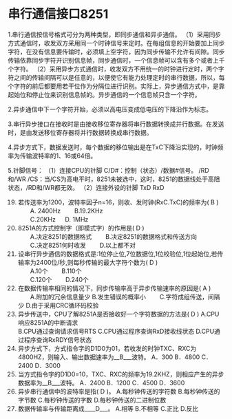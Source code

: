 # 串行通信接口8251

1.串行通信按信号格式可分为两种类型，即同步通信和异步通信。
 （1）采用同步方式通信时，收发双方采用同一个时钟信号来定时。在每组信息的开始要加上同步字符，在没有信息要传输时，必须填上空字符，因为同步传输不允许有间隙。同步传输依靠同步字符开识别信息帧，同步通信时，一个信息帧可以含有多个或者上千个字符。
 （2）采用异步方式通信时，收发双方不用统一的时钟进行定时，两个字符之间的传输间隔可以是任意的，以便使它有能力处理定时的串行数据，所以，每个字符的前后都要用若干位作为分隔位进行识别。实际上，异步通信方式中，是靠起始位和停止位来识别信息帧的。异步通信的一个信息帧只含一个字符。

2.异步通信中下一个字符开始，必须以高电压变成低电压的下降沿作为标志。

3.串行异步接口在接收时是由接收移位寄存器将串行数据转换成并行数据。在发送时，是由发送移位寄存器将并行数据转换成串行数据。

4.异步方式下，数据发送时，每个数据的移位输出是在TxC下降沿实现的，时钟频率为传输波特率的1、16或64倍。

5.针脚信号：
 （1）连接CPU的针脚
   C/D#：控制（状态）/数据#信号。
   /RD和/WR
   /CS：当/CS为高电平时，8251未被选中，这时，8251的数据线处于高阻状态，/RD和/WR都无效。
 （2）连接外设的针脚
   TxD
   RxD

19.	若传送率为1200，波特率因子n=16，则收、发时钟(RxC.TxC)的频率为(   B    )  
　　A. 2400Hz        　　B.19.2KHz  
　　C.20KHz          　  D.  1MHz
22.	8251A的方式控制字（即模式字）的作用是(   D    )  
　　A.决定8251的数据格式      　　B.决定8251的数据格式和传送方向  
　　C.决定8251何时收发        　　D.以上都不对  
23.	设串行异步通信的数据格式是:1位停止位,7位数据位,1位校验位,1位起始位,若传输率为2400位/秒,则每秒传输的最大字符个数为(   D   )  
　　A.10个     　　B.110个  
　　C.120个    　　D.240个 
25.	在数据传输率相同的情况下，同步传输率高于异步传输速率的原因是(   A   )
　　A.附加的冗余信息量少              B.发生错误的概率小
　　C.字符成组传送，间隔少            D.由于采用CRC循环码校验
26.	异步传送中，CPU了解8251A是否接收好一个字符数据的方法是(   D   )
A.CPU响应8251A的中断请求          
B.CPU通过查询请求信号RTS
C.CPU通过程序查询RxD接收线状态
D.CPU通过程序查询RxRDY信号状态
32.	异步方式下，方式指令字的D1D0为01，若收发的时钟TXC、RXC为4800HZ，则输入、输出数据速率为__B___波特。
A．300	B．4800	C．2400	D．3000
33.	当方式指令字的D1D0=10，TXC、RXC的频率为19.2KHZ，则相应产生的异步数据率为__B___波特。
A．2400	B．1200	C．4500	D．3600
34.	异步串行通信中的波特率是指(  D  )。
A.每秒钟传送的字符数       B.每秒钟传送的字节数
C.每秒钟传送的字数         D.每秒钟传送的二进制位数
35.	数据传输率与传输距离成____D___。
A.相等	B.不相等	C.正比	D.反比
